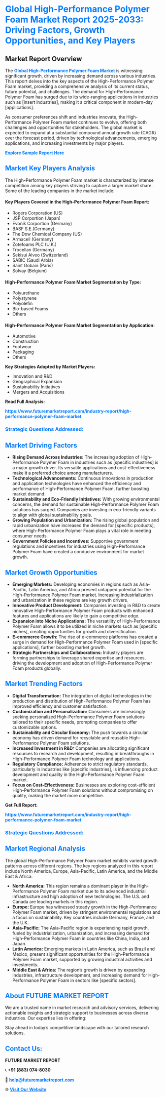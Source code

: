 <h1 style="color: #007BFF;">Global High-Performance Polymer Foam Market Report 2025-2033: Driving Factors, Growth Opportunities, and Key Players</h1>

<section id="overview">
<h2>Market Report Overview</h2>
<p>The <a href="https://www.futuremarketreport.com/industry-report/high-performance-polymer-foam-market" style="color: #007BFF; text-decoration: none;"><strong>Global High-Performance Polymer Foam Market</strong></a> is witnessing significant growth, driven by increasing demand across various industries. This report delves into the key aspects of the High-Performance Polymer Foam market, providing a comprehensive analysis of its current status, future potential, and challenges. The demand for High-Performance Polymer Foam has surged due to its wide-ranging applications in industries such as [insert industries], making it a critical component in modern-day [applications].</p>
<p>As consumer preferences shift and industries innovate, the High-Performance Polymer Foam market continues to evolve, offering both challenges and opportunities for stakeholders. The global market is expected to expand at a substantial compound annual growth rate (CAGR) over the forecast period, driven by technological advancements, emerging applications, and increasing investments by major players.</p>
</section>

<section id="overview">
<p><a href="https://www.futuremarketreport.com/request-sample/reportId=54773" style="color: #007BFF; text-decoration: none;"><strong>Explore Sample Report Here</strong></a></p>
</section>

<section id="key-players">
<h2 style="color: #007BFF;">Market Key Players Analysis</h2>
<p>The High-Performance Polymer Foam market is characterized by intense competition among key players striving to capture a larger market share. Some of the leading companies in the market include:</p>
<h4>Key Players Covered in the High-Performance Polymer Foam Report:</h4>
<ul><li>Rogers Corporation (US)</li><li>JSP Corportion (Japan)</li><li>Evonik Corportion (Germany)</li><li>BASF S.E.(Germany)</li><li>The Dow Chemical Company (US)</li><li>Armacell (Germany)</li><li>Zotefoams PLC (U.K.)</li><li>Trocellan (Germany)</li><li>Sekisui Alveo (Switzerland)</li><li>SABIC (Saudi Arbia)</li><li>Saint Gobain (Paris)</li><li>Solvay (Belgium)</li></ul>
<h4>High-Performance Polymer Foam Market Segmentation by Type:</h4>
<ul><li>Polyurethane</li><li>Polystyrene</li><li>Polyolefin</li><li>Bio-based Foams</li><li>Others</li></ul>

<h4>High-Performance Polymer Foam Market Segmentation by Application:</h4>
<ul><li>Automotive</li><li>Construction</li><li>Footwear</li><li>Packaging</li><li>Others</li></ul>
<p><strong>Key Strategies Adopted by Market Players:</strong></p>
<ul>
<li>Innovation and R&D</li>
<li>Geographical Expansion</li>
<li>Sustainability Initiatives</li>
<li>Mergers and Acquisitions</li>
</ul>
</section>

<section>
<p><strong>Read Full Analysis: </strong></p><a href="https://www.futuremarketreport.com/industry-report/high-performance-polymer-foam-market" style="color: #007BFF; text-decoration: none;"><strong>https://www.futuremarketreport.com/industry-report/high-performance-polymer-foam-market</strong></a>
<h3 style="color: #007BFF;">Strategic Questions Addressed:</h3>
</section>

<section id="driving-factors">
<h2 style="color: #007BFF;">Market Driving Factors</h2>
<ul>
<li><strong>Rising Demand Across Industries:</strong> The increasing adoption of High-Performance Polymer Foam in industries such as [specific industries] is a major growth driver. Its versatile applications and cost-effectiveness make it a preferred choice among manufacturers.</li>
<li><strong>Technological Advancements:</strong> Continuous innovations in production and application technologies have enhanced the efficiency and performance of High-Performance Polymer Foam, further boosting market demand.</li>
<li><strong>Sustainability and Eco-Friendly Initiatives:</strong> With growing environmental concerns, the demand for sustainable High-Performance Polymer Foam solutions has surged. Companies are investing in eco-friendly variants to align with global sustainability goals.</li>
<li><strong>Growing Population and Urbanization:</strong> The rising global population and rapid urbanization have increased the demand for [specific products], where High-Performance Polymer Foam plays a vital role in meeting consumer needs.</li>
<li><strong>Government Policies and Incentives:</strong> Supportive government regulations and incentives for industries using High-Performance Polymer Foam have created a conducive environment for market growth.</li>
</ul>
</section>

<section id="growth-opportunities">
<h2 style="color: #007BFF;">Market Growth Opportunities</h2>
<ul>
<li><strong>Emerging Markets:</strong> Developing economies in regions such as Asia-Pacific, Latin America, and Africa present untapped potential for the High-Performance Polymer Foam market. Increasing industrialization and urbanization in these regions are key growth drivers.</li>
<li><strong>Innovative Product Development:</strong> Companies investing in R&D to create innovative High-Performance Polymer Foam products with enhanced features and applications are likely to gain a competitive edge.</li>
<li><strong>Expansion into Niche Applications:</strong> The versatility of High-Performance Polymer Foam allows it to be utilized in niche markets such as [specific niches], creating opportunities for growth and diversification.</li>
<li><strong>E-commerce Growth:</strong> The rise of e-commerce platforms has created a surge in demand for High-Performance Polymer Foam used in [specific applications], further boosting market growth.</li>
<li><strong>Strategic Partnerships and Collaborations:</strong> Industry players are forming partnerships to leverage shared expertise and resources, driving the development and adoption of High-Performance Polymer Foam products globally.</li>
</ul>
</section>

<section id="trending-factors">
<h2 style="color: #007BFF;">Market Trending Factors</h2>
<ul>
<li><strong>Digital Transformation:</strong> The integration of digital technologies in the production and distribution of High-Performance Polymer Foam has improved efficiency and customer satisfaction.</li>
<li><strong>Customization and Personalization:</strong> Consumers are increasingly seeking personalized High-Performance Polymer Foam solutions tailored to their specific needs, prompting companies to offer customizable options.</li>
<li><strong>Sustainability and Circular Economy:</strong> The push towards a circular economy has driven demand for recyclable and reusable High-Performance Polymer Foam solutions.</li>
<li><strong>Increased Investment in R&D:</strong> Companies are allocating significant resources to research and development, resulting in breakthroughs in High-Performance Polymer Foam technology and applications.</li>
<li><strong>Regulatory Compliance:</strong> Adherence to strict regulatory standards, particularly in industries like [specific industries], is influencing product development and quality in the High-Performance Polymer Foam market.</li>
<li><strong>Focus on Cost-Effectiveness:</strong> Businesses are exploring cost-efficient High-Performance Polymer Foam solutions without compromising on quality, making the market more competitive.</li>
</ul>
</section>

<section>
<p><strong>Get Full Report: </strong></p><a href="https://www.futuremarketreport.com/industry-report/high-performance-polymer-foam-market" style="color: #007BFF; text-decoration: none;"><strong>https://www.futuremarketreport.com/industry-report/high-performance-polymer-foam-market</strong></a>
<h3 style="color: #007BFF;">Strategic Questions Addressed:</h3>
</section>


<section id="regional-analysis">
<h2 style="color: #007BFF;">Market Regional Analysis</h2>
<p>The global High-Performance Polymer Foam market exhibits varied growth patterns across different regions. The key regions analyzed in this report include North America, Europe, Asia-Pacific, Latin America, and the Middle East & Africa:</p>
<ul>
<li><strong>North America:</strong> This region remains a dominant player in the High-Performance Polymer Foam market due to its advanced industrial infrastructure and high adoption of new technologies. The U.S. and Canada are leading markets in this region.</li>
<li><strong>Europe:</strong> Europe has witnessed steady growth in the High-Performance Polymer Foam market, driven by stringent environmental regulations and a focus on sustainability. Key countries include Germany, France, and the U.K.</li>
<li><strong>Asia-Pacific:</strong> The Asia-Pacific region is experiencing rapid growth, fueled by industrialization, urbanization, and increasing demand for High-Performance Polymer Foam in countries like China, India, and Japan.</li>
<li><strong>Latin America:</strong> Emerging markets in Latin America, such as Brazil and Mexico, present significant opportunities for the High-Performance Polymer Foam market, supported by growing industrial activities and investments.</li>
<li><strong>Middle East & Africa:</strong> The region’s growth is driven by expanding industries, infrastructure development, and increasing demand for High-Performance Polymer Foam in sectors like [specific sectors].</li>
</ul>
</section>

<footer>
<h2 style="color: #007BFF;">About FUTURE MARKET REPORT</h2>
<p>We are a trusted name in market research and advisory services, delivering actionable insights and strategic support to businesses across diverse industries. Our expertise lies in offering:</p>

<p>Stay ahead in today’s competitive landscape with our tailored research solutions.</p>

<h2 style="color: #007BFF;">Contact Us:</h2>
<p><strong>FUTURE MARKET REPORT</strong></p>
<p>📞 <strong>+91 (883) 074-8030</strong></p>
<p>📧 <strong><a href="mailto:help@futuremarketreport.com" style="color: #007BFF;">help@futuremarketreport.com</a></strong></p>
<p>🌐 <strong><a href="https://www.futuremarketreport.com/" style="color: #007BFF;">Visit Our Website</a></strong></p>
</footer>
